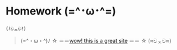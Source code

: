 # Homework (=^･ω･^=)

```
(ﾐචᆽචﾐ)
```

> (=^・ω・^)ﾉ ☆ ＝＝[wow! this is a great site](https://rawwrr.github.io/HBO/) ＝＝ ☆ (≈චᆽච≈)
